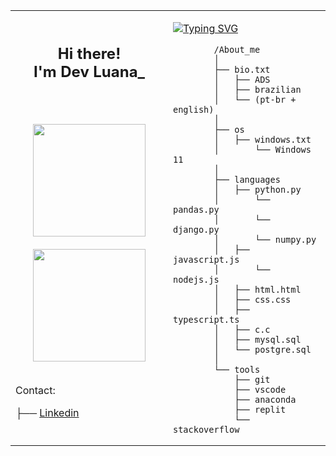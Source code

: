 <table>
    <tr>
        <td style="width: 50%;">
            <h2 align="center">
                Hi there! <br/>
                I'm Dev Luana_
                <br/>
                <br/>
            </h2>
            <br/>
            <div align="center">
              <img height="180cm" src="https://github-readme-stats.vercel.app/api?username=luanacostav&theme=midnight-purple&show_icons=true&bg_color=00000000&rank_icon=github"/> <br/><br/>
              <img height="180cm" src="https://github-readme-stats.vercel.app/api/top-langs/?username=luanacostav&layout=compact&theme=midnight-purple&bg_color=00000000"/>
            </div>
            <br/>
            <p>Contact:</p>
            ├── <a href="https://www.linkedin.com/in/luana-costa-vasconcelos-613707287/">Linkedin</a>
            <br/>
            <br/>
        </td>
        <td style="width: 50%; vertical-align: top;">
            <p>
               <a href="https://git.io/typing-svg">
                   <img src="https://readme-typing-svg.herokuapp.com?font=arial&pause=1000&color=F7F7F7&width=435&lines=Info+loading+.+.+." alt="Typing SVG" />
               </a>
            </p>
            
            /About_me
            │
            ├── bio.txt
            │   ├── ADS
            │   ├── brazilian
            │   └── (pt-br + english)
            │
            ├── os
            │   ├── windows.txt
            │       └── Windows 11
            │
            ├── languages
            │   ├── python.py
            │       └── pandas.py
            │       └── django.py
            │       └── numpy.py
            │   ├── javascript.js
            │       └── nodejs.js
            │   ├── html.html
            │   ├── css.css
            │   ├── typescript.ts
            │   ├── c.c
            │   ├── mysql.sql
            │   └── postgre.sql
            │
            └── tools
                ├── git
                ├── vscode
                ├── anaconda
                ├── replit
                └── stackoverflow
</td>
</tr>
</table>
